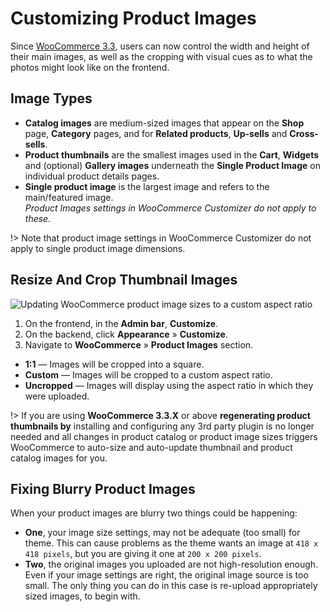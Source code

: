 # Customizing Product Images

Since [WooCommerce 3.3](https://woocommerce.wordpress.com/2017/12/09/wc-3-3-will-look-great-on-all-the-themes), users can now control the width and height of their main images, as well as the cropping with visual cues as to what the photos might look like on the frontend.

## Image Types

* **Catalog images** are medium-sized images that appear on the **Shop** page, **Category** pages, and for **Related products**, **Up-sells** and **Cross-sells**.
* **Product thumbnails** are the smallest images used in the **Cart**, **Widgets** and (optional) **Gallery images** underneath the **Single Product Image** on individual product details pages.
* **Single product image** is the largest image and refers to the main/featured image.<br/>*Product Images settings in WooCommerce Customizer do not apply to these.*

!> Note that product image settings in WooCommerce Customizer do not apply to single product image dimensions.

## Resize And Crop Thumbnail Images

![Updating WooCommerce product image sizes to a custom aspect ratio](img/resize-crop-product-images.png)

1. On the frontend, in the **Admin bar**, **Customize**.
2. On the backend, click **Appearance** » **Customize**.
3. Navigate to **WooCommerce** » **Product Images** section.
  - **1:1** — Images will be cropped into a square.
  - **Custom** — Images will be cropped to a custom aspect ratio.
  - **Uncropped** — Images will display using the aspect ratio in which they were uploaded.
  
!> If you are using **WooCommerce 3.3.X** or above 	__regenerating product thumbnails by__ installing and configuring any 3rd party plugin is no longer needed and all changes in product catalog or product image sizes triggers WooCommerce to auto-size and auto-update thumbnail and product catalog images for you.

## Fixing Blurry Product Images

When your product images are blurry two things could be happening:

* **One**, your image size settings, may not be adequate (too small) for theme. This can cause problems as the theme wants an image at ```418 x 418 pixels```, but you are giving it one at ```200 x 200 pixels```.
* **Two**, the original images you uploaded are not high-resolution enough. Even if your image settings are right, the original image source is too small. The only thing you can do in this case is re-upload appropriately sized images, to begin with.
